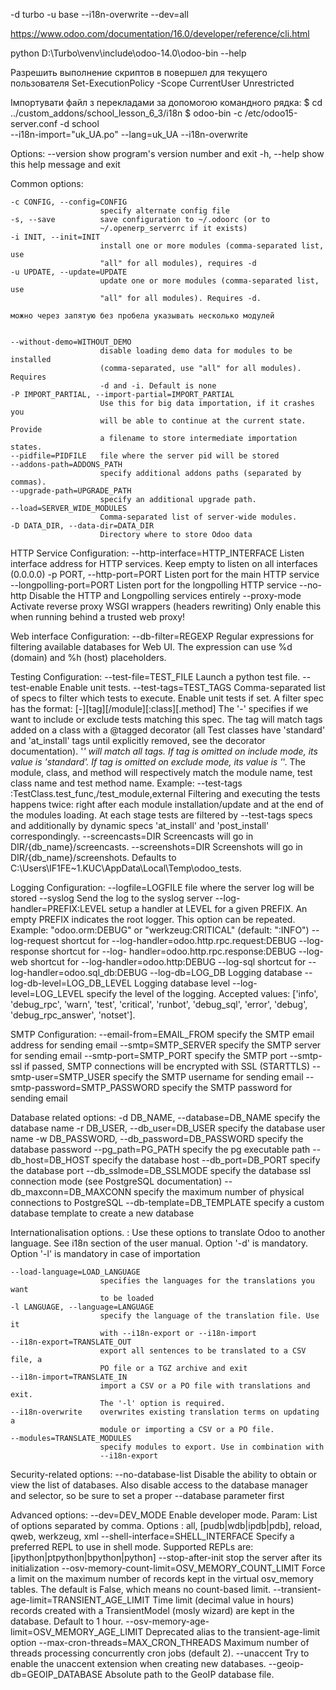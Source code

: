 -d turbo -u base --i18n-overwrite  --dev=all

https://www.odoo.com/documentation/16.0/developer/reference/cli.html

python D:\Turbo\venv\include\odoo-14.0\odoo-bin --help


Разрешить выполнение скриптов в повершел для текущего пользователя
Set-ExecutionPolicy -Scope CurrentUser Unrestricted


Імпортувати файл з перекладами за допомогою командного рядка:
$ cd ../custom_addons/school_lesson_6_3/i18n
$ odoo-bin -c /etc/odoo15-server.conf -d school \
--i18n-import="uk_UA.po" --lang=uk_UA --i18n-overwrite


Options:
  --version             show program's version number and exit
  -h, --help            show this help message and exit

  Common options:

    -c CONFIG, --config=CONFIG
                        specify alternate config file
    -s, --save          save configuration to ~/.odoorc (or to
                        ~/.openerp_serverrc if it exists)
    -i INIT, --init=INIT
                        install one or more modules (comma-separated list, use
                        "all" for all modules), requires -d
    -u UPDATE, --update=UPDATE
                        update one or more modules (comma-separated list, use
                        "all" for all modules). Requires -d.

    можно через запятую без пробела указывать несколько модулей


    --without-demo=WITHOUT_DEMO
                        disable loading demo data for modules to be installed
                        (comma-separated, use "all" for all modules). Requires
                        -d and -i. Default is none
    -P IMPORT_PARTIAL, --import-partial=IMPORT_PARTIAL
                        Use this for big data importation, if it crashes you
                        will be able to continue at the current state. Provide
                        a filename to store intermediate importation states.
    --pidfile=PIDFILE   file where the server pid will be stored
    --addons-path=ADDONS_PATH
                        specify additional addons paths (separated by commas).
    --upgrade-path=UPGRADE_PATH
                        specify an additional upgrade path.
    --load=SERVER_WIDE_MODULES
                        Comma-separated list of server-wide modules.
    -D DATA_DIR, --data-dir=DATA_DIR
                        Directory where to store Odoo data

  HTTP Service Configuration:
    --http-interface=HTTP_INTERFACE
                        Listen interface address for HTTP services. Keep empty
                        to listen on all interfaces (0.0.0.0)
    -p PORT, --http-port=PORT
                        Listen port for the main HTTP service
    --longpolling-port=PORT
                        Listen port for the longpolling HTTP service
    --no-http           Disable the HTTP and Longpolling services entirely
    --proxy-mode        Activate reverse proxy WSGI wrappers (headers
                        rewriting) Only enable this when running behind a
                        trusted web proxy!

  Web interface Configuration:
    --db-filter=REGEXP  Regular expressions for filtering available databases
                        for Web UI. The expression can use %d (domain) and %h
                        (host) placeholders.

  Testing Configuration:
    --test-file=TEST_FILE
                        Launch a python test file.
    --test-enable       Enable unit tests.
    --test-tags=TEST_TAGS
                        Comma-separated list of specs to filter which tests to
                        execute. Enable unit tests if set. A filter spec has
                        the format: [-][tag][/module][:class][.method] The '-'
                        specifies if we want to include or exclude tests
                        matching this spec. The tag will match tags added on a
                        class with a @tagged decorator (all Test classes have
                        'standard' and 'at_install' tags until explicitly
                        removed, see the decorator documentation). '*' will
                        match all tags. If tag is omitted on include mode, its
                        value is 'standard'. If tag is omitted on exclude
                        mode, its value is '*'. The module, class, and method
                        will respectively match the module name, test class
                        name and test method name. Example: --test-tags
                        :TestClass.test_func,/test_module,external Filtering
                        and executing the tests happens twice: right after
                        each module installation/update and at the end of the
                        modules loading. At each stage tests are filtered by
                        --test-tags specs and additionally by dynamic specs
                        'at_install' and 'post_install' correspondingly.
    --screencasts=DIR   Screencasts will go in DIR/{db_name}/screencasts.
    --screenshots=DIR   Screenshots will go in DIR/{db_name}/screenshots.
                        Defaults to
                        C:\Users\IF1FE~1.KUC\AppData\Local\Temp\odoo_tests.

  Logging Configuration:
    --logfile=LOGFILE   file where the server log will be stored
    --syslog            Send the log to the syslog server
    --log-handler=PREFIX:LEVEL
                        setup a handler at LEVEL for a given PREFIX. An empty
                        PREFIX indicates the root logger. This option can be
                        repeated. Example: "odoo.orm:DEBUG" or
                        "werkzeug:CRITICAL" (default: ":INFO")
    --log-request       shortcut for --log-handler=odoo.http.rpc.request:DEBUG
    --log-response      shortcut for --log-
                        handler=odoo.http.rpc.response:DEBUG
    --log-web           shortcut for --log-handler=odoo.http:DEBUG
    --log-sql           shortcut for --log-handler=odoo.sql_db:DEBUG
    --log-db=LOG_DB     Logging database
    --log-db-level=LOG_DB_LEVEL
                        Logging database level
    --log-level=LOG_LEVEL
                        specify the level of the logging. Accepted values:
                        ['info', 'debug_rpc', 'warn', 'test', 'critical',
                        'runbot', 'debug_sql', 'error', 'debug',
                        'debug_rpc_answer', 'notset'].

  SMTP Configuration:
    --email-from=EMAIL_FROM
                        specify the SMTP email address for sending email
    --smtp=SMTP_SERVER  specify the SMTP server for sending email
    --smtp-port=SMTP_PORT
                        specify the SMTP port
    --smtp-ssl          if passed, SMTP connections will be encrypted with SSL
                        (STARTTLS)
    --smtp-user=SMTP_USER
                        specify the SMTP username for sending email
    --smtp-password=SMTP_PASSWORD
                        specify the SMTP password for sending email

  Database related options:
    -d DB_NAME, --database=DB_NAME
                        specify the database name
    -r DB_USER, --db_user=DB_USER
                        specify the database user name
    -w DB_PASSWORD, --db_password=DB_PASSWORD
                        specify the database password
    --pg_path=PG_PATH   specify the pg executable path
    --db_host=DB_HOST   specify the database host
    --db_port=DB_PORT   specify the database port
    --db_sslmode=DB_SSLMODE
                        specify the database ssl connection mode (see
                        PostgreSQL documentation)
    --db_maxconn=DB_MAXCONN
                        specify the maximum number of physical connections to
                        PostgreSQL
    --db-template=DB_TEMPLATE
                        specify a custom database template to create a new
                        database

  Internationalisation options. :
    Use these options to translate Odoo to another language. See i18n
    section of the user manual. Option '-d' is mandatory. Option '-l' is
    mandatory in case of importation

    --load-language=LOAD_LANGUAGE
                        specifies the languages for the translations you want
                        to be loaded
    -l LANGUAGE, --language=LANGUAGE
                        specify the language of the translation file. Use it
                        with --i18n-export or --i18n-import
    --i18n-export=TRANSLATE_OUT
                        export all sentences to be translated to a CSV file, a
                        PO file or a TGZ archive and exit
    --i18n-import=TRANSLATE_IN
                        import a CSV or a PO file with translations and exit.
                        The '-l' option is required.
    --i18n-overwrite    overwrites existing translation terms on updating a
                        module or importing a CSV or a PO file.
    --modules=TRANSLATE_MODULES
                        specify modules to export. Use in combination with
                        --i18n-export

  Security-related options:
    --no-database-list  Disable the ability to obtain or view the list of
                        databases. Also disable access to the database manager
                        and selector, so be sure to set a proper --database
                        parameter first

  Advanced options:
    --dev=DEV_MODE      Enable developer mode. Param: List of options
                        separated by comma. Options : all,
                        [pudb|wdb|ipdb|pdb], reload, qweb, werkzeug, xml
    --shell-interface=SHELL_INTERFACE
                        Specify a preferred REPL to use in shell mode.
                        Supported REPLs are: [ipython|ptpython|bpython|python]
    --stop-after-init   stop the server after its initialization
    --osv-memory-count-limit=OSV_MEMORY_COUNT_LIMIT
                        Force a limit on the maximum number of records kept in
                        the virtual osv_memory tables. The default is False,
                        which means no count-based limit.
    --transient-age-limit=TRANSIENT_AGE_LIMIT
                        Time limit (decimal value in hours) records created
                        with a TransientModel (mosly wizard) are kept in the
                        database. Default to 1 hour.
    --osv-memory-age-limit=OSV_MEMORY_AGE_LIMIT
                        Deprecated alias to the transient-age-limit option
    --max-cron-threads=MAX_CRON_THREADS
                        Maximum number of threads processing concurrently cron
                        jobs (default 2).
    --unaccent          Try to enable the unaccent extension when creating new
                        databases.
    --geoip-db=GEOIP_DATABASE
                        Absolute path to the GeoIP database file.
